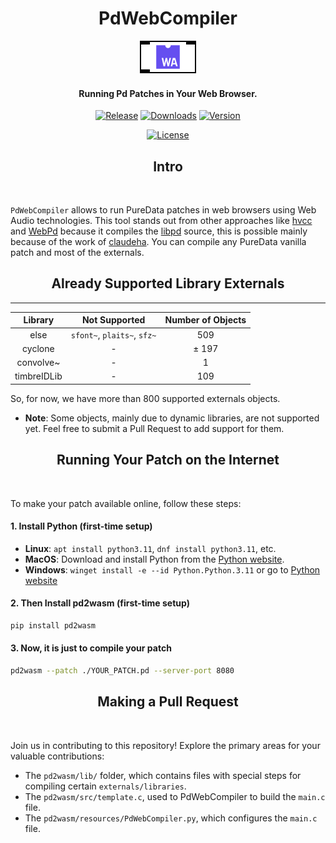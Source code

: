 <p align="center">
  <h1 align="center">PdWebCompiler</h1>
  <p align="center">
    <a href="https://github.com/plugdata-team/plugdata/wiki">
      <img src="https://raw.githubusercontent.com/charlesneimog/PdWebCompiler/main/docs/assets/icon-light.svg" alt="Logo">
    </a>
  </p>
  <h4 align="center">Running Pd Patches in Your Web Browser.</h4>
</p>

<p align="center">
  <a href="https://github.com/charlesneimog/PdWebCompiler/releases/latest"><img src="https://img.shields.io/github/release/charlesneimog/PdWebCompiler?include_prereleases" alt="Release"></a>
  <a href="https://pypistats.org/packages/pd2wasm"><img src="https://img.shields.io/pypi/dm/pd2wasm" alt="Downloads"></a>
  <a href="https://pypistats.org/packages/pd2wasm"><img src="https://img.shields.io/pypi/pyversions/pd2wasm" alt="Version"></a>
</p>

<p align="center">
  <a href="https://img.shields.io/pypi/pyversions/pd2wasm"><img src="https://img.shields.io/badge/platforms-macOS%20%7C%20Windows%20%7C%20Linux-green" alt="License"></a>
</p>


<p align="center">
  <h2 align="center">Intro</h2>
  <br>
</p>

`PdWebCompiler` allows to run PureData patches in web browsers using Web Audio technologies. This tool stands out from other approaches like [hvcc](https://github.com/Wasted-Audio/hvcc) and [WebPd](https://github.com/sebpiq/WebPd) because it compiles the [libpd](https://github.com/libpd/libpd) source, this is possible mainly because of the work of [claudeha](https://github.com/claudeha). You can compile any PureData vanilla patch and most of the externals.

<p align="center">
  <h2 align="center">Already Supported Library Externals</h2>
  <hr>
</p>


| Library   |          Not Supported       | Number of Objects | 
|:---------:|:----------------------------:|:-----------------:|
| else      |  `sfont~`, `plaits~`, `sfz~` | 509               |
| cyclone   |               -              | ± 197             |
| convolve~ |               -              | 1                 |
| timbreIDLib |               -              | 109                |

So, for now, we have more than 800 supported externals objects.

* **Note**: Some objects, mainly due to dynamic libraries, are not supported yet. Feel free to submit a Pull Request to add support for them.

<p align="center">
  <h2 align="center">Running Your Patch on the Internet</h2>
  <br>
</p>

To make your patch available online, follow these steps:

#### 1. Install Python (first-time setup)

* **Linux**: `apt install python3.11`, `dnf install python3.11`, etc.
* **MacOS**: Download and install Python from the [Python website](https://www.python.org/downloads/release/python-3115/).
* **Windows**: `winget install -e --id Python.Python.3.11` or go to [Python website](https://www.python.org/downloads/release/python-3115/)

#### 2. Then Install pd2wasm (first-time setup)

``` bash
pip install pd2wasm
```
#### 3. Now, it is just to compile your patch

``` bash
pd2wasm --patch ./YOUR_PATCH.pd --server-port 8080
```

<p align="center">
  <h2 align="center">Making a Pull Request</h2>
  <br>
</p>

Join us in contributing to this repository! Explore the primary areas for your valuable contributions:

* The `pd2wasm/lib/` folder, which contains files with special steps for compiling certain `externals/libraries`.
* The `pd2wasm/src/template.c`, used to PdWebCompiler to build the `main.c` file.
* The `pd2wasm/resources/PdWebCompiler.py`, which configures the `main.c` file.
